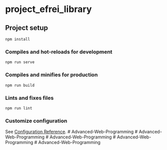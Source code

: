# project_efrei_library

## Project setup
```
npm install
```

### Compiles and hot-reloads for development
```
npm run serve
```

### Compiles and minifies for production
```
npm run build
```

### Lints and fixes files
```
npm run lint
```

### Customize configuration
See [Configuration Reference](https://cli.vuejs.org/config/).
#   A d v a n c e d - W e b - P r o g r a m m i n g  
 #   A d v a n c e d - W e b - P r o g r a m m i n g  
 #   A d v a n c e d - W e b - P r o g r a m m i n g  
 #   A d v a n c e d - W e b - P r o g r a m m i n g  
 #   A d v a n c e d - W e b - P r o g r a m m i n g  
 